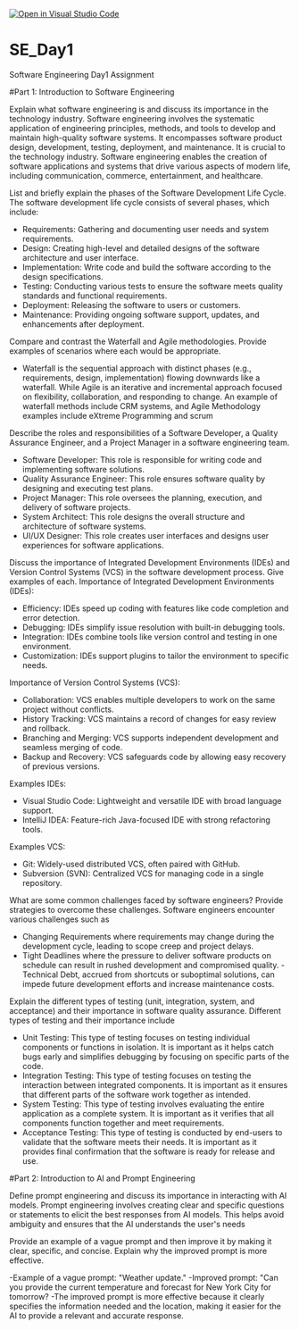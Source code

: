 [![Open in Visual Studio Code](https://classroom.github.com/assets/open-in-vscode-2e0aaae1b6195c2367325f4f02e2d04e9abb55f0b24a779b69b11b9e10269abc.svg)](https://classroom.github.com/online_ide?assignment_repo_id=15566462&assignment_repo_type=AssignmentRepo)
# SE_Day1
Software Engineering Day1 Assignment

#Part 1: Introduction to Software Engineering

Explain what software engineering is and discuss its importance in the technology industry.
Software engineering involves the systematic application of engineering principles, methods, and tools to develop and maintain high-quality software systems. It encompasses software product design, development, testing, deployment, and maintenance. It is crucial to the technology industry. Software engineering enables the creation of software applications and systems that drive various aspects of modern life, including communication, commerce, entertainment, and healthcare.


List and briefly explain the phases of the Software Development Life Cycle.
 The software development life cycle consists of several phases, which include:
  - Requirements: Gathering and documenting user needs and system requirements.
  - Design: Creating high-level and detailed designs of the software architecture and user interface.
  - Implementation: Write code and build the software according to the design specifications.
  - Testing: Conducting various tests to ensure the software meets quality standards and functional requirements.
  - Deployment: Releasing the software to users or customers.
  - Maintenance: Providing ongoing software support, updates, and enhancements after deployment.


Compare and contrast the Waterfall and Agile methodologies. Provide examples of scenarios where each would be appropriate.
- Waterfall is the sequential approach with distinct phases (e.g., requirements, design, implementation) flowing downwards like a waterfall.
While Agile is an iterative and incremental approach focused on flexibility, collaboration, and responding to change.
An example of waterfall methods include CRM systems, and Agile Methodology examples include  eXtreme Programming and scrum

Describe the roles and responsibilities of a Software Developer, a Quality Assurance Engineer, and a Project Manager in a software engineering team.
- Software Developer: This role is responsible for writing code and implementing software solutions.
- Quality Assurance Engineer: This role ensures software quality by designing and executing test plans.
- Project Manager: This role oversees the planning, execution, and delivery of software projects.
- System Architect: This role designs the overall structure and architecture of software systems.
- UI/UX Designer: This role creates user interfaces and designs user experiences for software applications.

Discuss the importance of Integrated Development Environments (IDEs) and Version Control Systems (VCS) in the software development process. Give examples of each.
Importance of Integrated Development Environments (IDEs):
- Efficiency: IDEs speed up coding with features like code completion and error detection.
- Debugging: IDEs simplify issue resolution with built-in debugging tools.
- Integration: IDEs combine tools like version control and testing in one environment.
- Customization: IDEs support plugins to tailor the environment to specific needs.

Importance of Version Control Systems (VCS):
- Collaboration: VCS enables multiple developers to work on the same project without conflicts.
- History Tracking: VCS maintains a record of changes for easy review and rollback.
- Branching and Merging: VCS supports independent development and seamless merging of code.
- Backup and Recovery: VCS safeguards code by allowing easy recovery of previous versions.

Examples IDEs:
- Visual Studio Code: Lightweight and versatile IDE with broad language support.
- IntelliJ IDEA: Feature-rich Java-focused IDE with strong refactoring tools.

Examples VCS:
- Git: Widely-used distributed VCS, often paired with GitHub.
- Subversion (SVN): Centralized VCS for managing code in a single repository.

What are some common challenges faced by software engineers? Provide strategies to overcome these challenges.
Software engineers encounter various challenges such as 
  - Changing Requirements where requirements may change during the development cycle, leading to scope creep and project delays.
  - Tight Deadlines where the pressure to deliver software products on schedule can result in rushed development and compromised quality.
  -Technical Debt, accrued from shortcuts or suboptimal solutions, can impede future development efforts and increase maintenance costs.


Explain the different types of testing (unit, integration, system, and acceptance) and their importance in software quality assurance.
Different types of testing and their importance include
- Unit Testing: This type of testing focuses on testing individual components or functions in isolation.
   It is important as it helps catch bugs early and simplifies debugging by focusing on specific parts of the code.
- Integration Testing: This type of testing focuses on testing the interaction between integrated components.
   It is important as it ensures that different parts of the software work together as intended.
- System Testing: This type of testing involves evaluating the entire application as a complete system.
  It is important as it verifies that all components function together and meet requirements.
- Acceptance Testing: This type of testing is conducted by end-users to validate that the software meets their needs.
  It is important as it provides final confirmation that the software is ready for release and use.


#Part 2: Introduction to AI and Prompt Engineering

Define prompt engineering and discuss its importance in interacting with AI models.
Prompt engineering involves creating clear and specific questions or statements to elicit the best responses from AI models. 
This helps avoid ambiguity and ensures that the AI understands the user's needs

Provide an example of a vague prompt and then improve it by making it clear, specific, and concise. Explain why the improved prompt is more effective.

-Example of a vague prompt: "Weather update." 
-Improved prompt: "Can you provide the current temperature and forecast for New York City for tomorrow?
-The improved prompt is more effective because it clearly specifies the information needed and the location,
making it easier for the AI to provide a relevant and accurate response.

